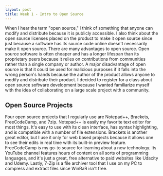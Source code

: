 ```yaml
---
layout: post
title: Week 1 - Intro to Open Source
---
```


When I hear the term "open source," I think of something that anyone can modify and distribute because it is publicly accessible.  I also think about the open source licenses placed on the product to make it open source since just because a software has its source code online doesn't necessarily make it open source.  There are many advantages to open source.  Open source software is often cheaper and has a longer lifespan than its proprietary peers because it relies on contributions from communities rather than a single company or author.  A major disadvantage of open source is that it could be used for malicious purposes if it falls into the wrong person's hands because the author of the product allows anyone to modify and distribute their product.  I decided to register for a class about open source software development because I wanted familiarize myself with the idea of collaborating on a large scale project with a community.  

## Open Source Projects

Four open source projects that I regularly use are Notepad++, Brackets, FreeCodeCamp, and 7zip.  Notepad++ is easily my favorite text editor for most things.  It's easy to use with its clean interface, has syntax highlighting, and is compatible with a number of file extensions.  Brackets is another great editor, but I use it only for web based projects because it allows one to see their edits in real time with its built-in preview feature.  FreeCodeCamp is my go-to source for learning about a new technology.  Its YouTube channel features hours of content on all sorts of programming languages, and it's just a great, free alternative to paid websites like Udacity and Udemy.  Lastly, 7-Zip is a file archiver tool that I use on my PC to compress and extract files since WinRaR isn't free.
